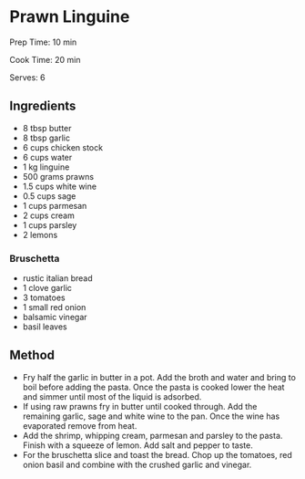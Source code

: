 # Prawn Linguine

Prep Time: 10 min

Cook Time: 20 min

Serves: 6
## Ingredients
* 8 tbsp butter
* 8 tbsp garlic
* 6 cups chicken stock
* 6 cups water
* 1 kg linguine
* 500 grams prawns
* 1.5 cups white wine
* 0.5 cups sage
* 1 cups parmesan
* 2 cups cream
* 1 cups parsley
* 2 lemons

### Bruschetta
* rustic italian bread
* 1 clove garlic
* 3 tomatoes
* 1 small red onion
* balsamic vinegar
* basil leaves


## Method
* Fry half the garlic in butter in a pot. Add the broth and water and bring to boil before adding the pasta. Once the pasta is cooked lower the heat and simmer until most of the liquid is adsorbed.
* If using raw prawns fry in butter until cooked through. Add the remaining garlic, sage and white wine to the pan. Once the wine has evaporated remove from heat.
* Add the shrimp, whipping cream, parmesan and parsley to the pasta. Finish with a squeeze of lemon. Add salt and pepper to taste.
* For the bruschetta slice and toast the bread. Chop up the tomatoes, red onion basil and combine with the crushed garlic and vinegar.
